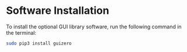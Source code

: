 # Software Installation

To install the optional GUI library software, run the following command in the terminal:

```bash
sudo pip3 install guizero
```
